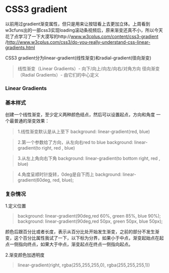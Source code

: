 # CSS3 gradient

以前用过gradient渐变属性，但只是用来让按钮看上去更加立体。上周看到w3cfuns出的一部css3实现loading滚动条视频后，原来渐变还真不小，所以今天花了点学习了一下大漠写的http://www.w3cplus.com/content/css3-gradient /http://www.w3cplus.com/css3/do-you-really-understand-css-linear-gradients.html

CSS3 gradient分为linear-gradient(线性渐变)和radial-gradient(径向渐变)
>线性渐变（Linear Gradients）- 向下/向上/向左/向右/对角方向
径向渐变（Radial Gradients）- 由它们的中心定义

### Linear Gradients
### 基本样式
创建一个线性渐变，至少定义两种颜色结点，然后可以设置起点，方向和角度
一个最普通的渐变效果：
>1.线性渐变默认是从上至下
>background: linear-gradient(red, blue)

>2.第一个参数给了方向，从左向右red to blue
>background: linear-gradient(to right, red , blue)

>3.从左上角向右下角
> background: linear-gradient(to bottom right, red , blue)

>4.角度呈顺时针旋转，0deg是自下而上
>background: linear-gradient(60deg, red, blue);

### 复杂情况
1.定义位置
>background: linear-gradient(90deg,red 60%, green 85%, blue 90%);
>background: linear-gradient(90deg,red 50px, green 50px, blue 50px);

颜色后跟百分比或者长度，表示从百分比处开始发生渐变，之前的部分不发生渐变，这个百分比属性我试了一下，以下标为分界，如果小于中点，渐变起始点在起点一侧指向终点，如果大于中点，渐变起点在终点一侧指向起点。

2.渐变颜色加透明度
>linear-gradient(right, rgba(255,255,255,0), rgba(255,255,255,1))
